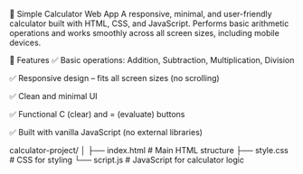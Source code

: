 🧮 Simple Calculator Web App
A responsive, minimal, and user-friendly calculator built with HTML, CSS, and JavaScript.
Performs basic arithmetic operations and works smoothly across all screen sizes, including mobile devices.

🚀 Features
✅ Basic operations: Addition, Subtraction, Multiplication, Division

✅ Responsive design – fits all screen sizes (no scrolling)

✅ Clean and minimal UI

✅ Functional C (clear) and = (evaluate) buttons

✅ Built with vanilla JavaScript (no external libraries)

calculator-project/
│
├── index.html        # Main HTML structure
├── style.css         # CSS for styling
└── script.js         # JavaScript for calculator logic

